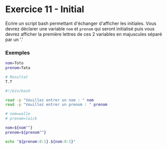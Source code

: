 # Exercice 11 - Initial

Ecrire un script bash permettant d'échanger d'afficher les initiales. 
Vous devrez déclarer une variable `nom` et `prenom` qui seront initialisé puis vous devrez afficher la première lettres de ces 2 variables en majuscules séparé par un '.'

### Exemples

```bash
nom=Toto
prenom=Tata

# Resultat
T.T
```

```bash
#!/bin/bash

read -p "Veuillez entrer un nom : " nom
read -p "Veuillez entrer un prenom : " prenom

# nom=walle
# prenom=loick

nom=${nom^^}
prenom=${prenom^^}

echo "${prenom:0:1}.${nom:0:1}"
```